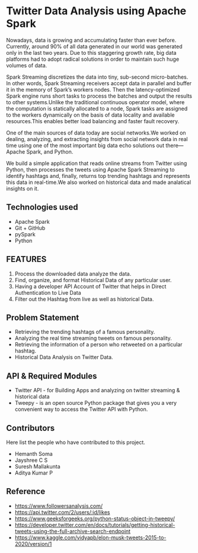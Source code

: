 # Twitter Data Analysis using Apache Spark

Nowadays, data is growing and accumulating faster than ever before. Currently, around 90% of all data generated in our world was generated only in the last two years. Due to this staggering growth rate, big data platforms had to adopt radical solutions in order to maintain such huge volumes of data.

Spark Streaming discretizes the data into tiny, sub-second micro-batches. In other words, Spark Streaming receivers accept data in parallel and buffer it in the memory of Spark’s workers nodes. Then the latency-optimized Spark engine runs short tasks to process the batches and output the results to other systems.Unlike the traditional continuous operator model, where the computation is statically allocated to a node, Spark tasks are assigned to the workers dynamically on the basis of data locality and available resources.This enables better load balancing and faster fault recovery.

One of the main sources of data today are social networks.We worked on dealing, analyzing, and extracting insights from social network data in real time using one of the most important big data echo solutions out there—Apache Spark, and Python.

We build a simple application that reads online streams from Twitter using Python, then processes the tweets using Apache Spark Streaming to identify hashtags and, finally, returns top trending hashtags and represents this data in real-time.We also worked on historical data and made analatical insights on it.

## Technologies used

- Apache Spark
- Git + GitHub
- pySpark
- Python

## FEATURES

1. Process the downloaded data analyze the data.
2. Find, organize, and format Historical Data of any particular user.
3. Having a developer API Account of Twitter that helps in Direct Authentication to Live Data
4. Filter out the Hashtag from live as well as historical Data.

## Problem Statement

- Retrieving the trending hashtags of a famous personality.
- Analyzing the real time streaming tweets on famous personality.
- Retrieving the information of a person who retweeted on a particular hashtag.
- Historical Data Analysis on Twitter Data.

## API & Required Modules

- Twitter API - for Building Apps and analyzing on twitter streaming & historical data
- Tweepy - is an open source Python package that gives you a very convenient way to access the Twitter API with Python.

## Contributors

Here list the people who have contributed to this project.
 
 - Hemanth Soma
 - Jayshree C S
 - Suresh Mallakunta
 - Aditya Kumar P

## Reference 

* https://www.followersanalysis.com/
* https://api.twitter.com/2/users/:id/likes
* https://www.geeksforgeeks.org/python-status-object-in-tweepy/
* https://developer.twitter.com/en/docs/tutorials/getting-historical-tweets-using-the-full-archive-search-endpoint
* https://www.kaggle.com/vidyapb/elon-musk-tweets-2015-to-2020/version/1
